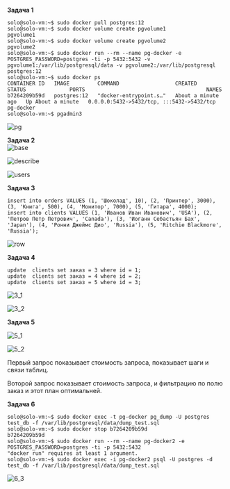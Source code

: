 **Задача 1**  
```
solo@solo-vm:~$ sudo docker pull postgres:12
solo@solo-vm:~$ sudo docker volume create pgvolume1
pgvolume1
solo@solo-vm:~$ sudo docker volume create pgvolume2
pgvolume2
solo@solo-vm:~$ sudo docker run --rm --name pg-docker -e POSTGRES_PASSWORD=postgres -ti -p 5432:5432 -v pgvolume1:/var/lib/postgresql/data -v pgvolume2:/var/lib/postgresql postgres:12
solo@solo-vm:~$ sudo docker ps
CONTAINER ID   IMAGE         COMMAND                  CREATED              STATUS              PORTS                                       NAMES
b7264209b59d   postgres:12   "docker-entrypoint.s…"   About a minute ago   Up About a minute   0.0.0.0:5432->5432/tcp, :::5432->5432/tcp   pg-docker
solo@solo-vm:~$ pgadmin3
```
![pg](https://user-images.githubusercontent.com/26553608/169488125-e609de76-76a6-4a6e-ae36-436b02ad6cb2.PNG)

**Задача 2**  
![base](https://user-images.githubusercontent.com/26553608/169521074-eaa8872f-d8b7-4e82-a84b-97e85bcef80a.JPG)  

![describe](https://user-images.githubusercontent.com/26553608/169523793-3da56a13-53d5-4121-8bf8-737ee2363ff0.JPG)  

![users](https://user-images.githubusercontent.com/26553608/169524798-0d25efe2-2c59-4507-a5f1-70f561ddee49.JPG)  

**Задача 3**  

```
insert into orders VALUES (1, 'Шоколад', 10), (2, 'Принтер', 3000), (3, 'Книга', 500), (4, 'Монитор', 7000), (5, 'Гитара', 4000);
insert into clients VALUES (1, 'Иванов Иван Иванович', 'USA'), (2, 'Петров Петр Петрович', 'Canada'), (3, 'Иоганн Себастьян Бах', 'Japan'), (4, 'Ронни Джеймс Дио', 'Russia'), (5, 'Ritchie Blackmore', 'Russia');
```
![row](https://user-images.githubusercontent.com/26553608/169805987-e1d9e54b-9250-47d4-893a-5f49115d5ad2.JPG)  

**Задача 4**  

```
update  clients set заказ = 3 where id = 1;
update  clients set заказ = 4 where id = 2;
update  clients set заказ = 5 where id = 3;
```
![3_1](https://user-images.githubusercontent.com/26553608/169806885-4de38d47-78cb-4061-bc4f-e4ec9d597975.JPG)  

![3_2](https://user-images.githubusercontent.com/26553608/169806915-4efdd8aa-0864-4fd2-b605-e9e9563a9e32.JPG)  

**Задача 5**  

![5_1](https://user-images.githubusercontent.com/26553608/169808051-22540ba7-2aa9-49e3-9a37-76c0bac0c7f4.JPG)  

![5_2](https://user-images.githubusercontent.com/26553608/169808078-309c550a-a073-470d-accf-035547c31fa9.JPG)  

Первый запрос показывает стоимость запроса, показывает шаги и связи таблиц.  

Воторой запрос показывает стоимость запроса, и фильтрацию по полю заказ и этот план оптимальней.  

**Задача 6**  
```
solo@solo-vm:~$ sudo docker exec -t pg-docker pg_dump -U postgres test_db -f /var/lib/postgresql/data/dump_test.sql
solo@solo-vm:~$ sudo docker stop b7264209b59d
b7264209b59d
solo@solo-vm:~$ sudo docker run --rm --name pg-docker2 -e POSTGRES_PASSWORD=postgres -ti -p 5432:5432
"docker run" requires at least 1 argument. 
solo@solo-vm:~$ sudo docker exec -i pg-docker2 psql -U postgres -d test_db -f /var/lib/postgresql/data/dump_test.sql
```
![6_3](https://user-images.githubusercontent.com/26553608/169831058-f575c8cf-9eee-49e2-ac01-bb2615849fdd.JPG)










